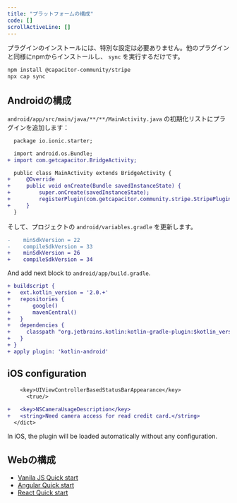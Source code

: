 ```yaml
---
title: "プラットフォームの構成"
code: []
scrollActiveLine: []
---
```


プラグインのインストールには、特別な設定は必要ありません。他のプラグインと同様にnpmからインストールし、 `sync` を実行するだけです。

```bash
npm install @capacitor-community/stripe
npx cap sync
```

## Androidの構成

`android/app/src/main/java/**/**/MainActivity.java` の初期化リストにプラグインを追加します：

```diff java:android/app/src/main/java/**/**/MainActivity.java
  package io.ionic.starter;

  import android.os.Bundle;
+ import com.getcapacitor.BridgeActivity;

  public class MainActivity extends BridgeActivity {
+     @Override
+     public void onCreate(Bundle savedInstanceState) {
+         super.onCreate(savedInstanceState);
+         registerPlugin(com.getcapacitor.community.stripe.StripePlugin.class);
+     }
  }
```

そして、プロジェクトの `android/variables.gradle` を更新します。

```diff
-    minSdkVersion = 22
-    compileSdkVersion = 33
+    minSdkVersion = 26
+    compileSdkVersion = 34
```

And add next block to `android/app/build.gradle`.

```diff
+ buildscript {
+   ext.kotlin_version = '2.0.+'
+   repositories {
+       google()
+       mavenCentral()
+   }
+   dependencies {
+     classpath "org.jetbrains.kotlin:kotlin-gradle-plugin:$kotlin_version"
+   }
+ }
+ apply plugin: 'kotlin-android'
```

## iOS configuration

```diff plist:ios/App/App/Info.plist
  	<key>UIViewControllerBasedStatusBarAppearance</key>
	  <true/>
    
+   <key>NSCameraUsageDescription</key>
+   <string>Need camera access for read credit card.</string>
  </dict>
```
In iOS, the plugin will be loaded automatically without any configuration.


## Webの構成

- [Vanila JS Quick start](/docs/vanilla-js)
- [Angular Quick start](/docs/angular)
- [React Quick start](/docs/react)
